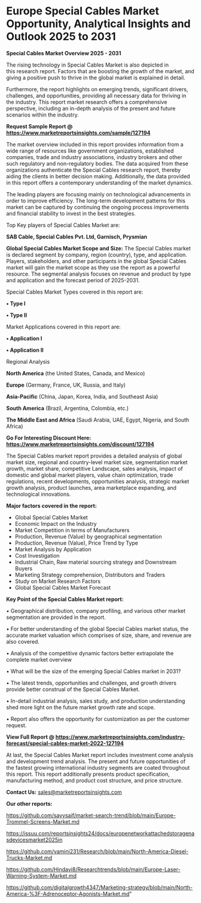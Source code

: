 # Europe Special Cables Market Opportunity, Analytical Insights and Outlook 2025 to 2031

<Strong> Special Cables Market Overview 2025 - 2031</strong>

The rising technology in Special Cables Market is also depicted in this research report. Factors that are boosting the growth of the market, and giving a positive push to thrive in the global market is explained in detail.

Furthermore, the report highlights on emerging trends, significant drivers, challenges, and opportunities, providing all necessary data for thriving in the industry. This report market research offers a comprehensive perspective, including an in-depth analysis of the present and future scenarios within the industry.

<strong>Request Sample Report @ <a href=https://www.marketreportsinsights.com/sample/127194>https://www.marketreportsinsights.com/sample/127194</a></strong>

The market overview included in this report provides information from a wide range of resources like government organizations, established companies, trade and industry associations, industry brokers and other such regulatory and non-regulatory bodies. The data acquired from these organizations authenticate the Special Cables research report, thereby aiding the clients in better decision making. Additionally, the data provided in this report offers a contemporary understanding of the market dynamics.

The leading players are focusing mainly on technological advancements in order to improve efficiency. The long-term development patterns for this market can be captured by continuing the ongoing process improvements and financial stability to invest in the best strategies.

Top Key players of Special Cables Market are:

<strong>SAB Cable, Special Cables Pvt. Ltd, Garnisch, Prysmian</strong>

<strong><b>Global Special Cables Market Scope and Size:</b></strong>
The Special Cables market is declared segment by company, region (country), type, and application. Players, stakeholders, and other participants in the global Special Cables market will gain the market scope as they use the report as a powerful resource. The segmental analysis focuses on revenue and product by type and application and the forecast period of 2025-2031.

Special Cables Market Types covered in this report are:

<strong>• Type I

• Type II</strong>

Market Applications covered in this report are:

<strong>• Application I

• Application II</strong> 

Regional Analysis

<strong>North America</strong> (the United States, Canada, and Mexico)

<strong>Europe</strong> (Germany, France, UK, Russia, and Italy)

<strong>Asia-Pacific</strong> (China, Japan, Korea, India, and Southeast Asia)

<strong>South America</strong> (Brazil, Argentina, Colombia, etc.)

<strong>The Middle East and Africa</strong> (Saudi Arabia, UAE, Egypt, Nigeria, and South Africa)

<strong>Go For Interesting Discount Here: <a href=https://www.marketreportsinsights.com/discount/127194>https://www.marketreportsinsights.com/discount/127194</a></strong>

The Special Cables market report provides a detailed analysis of global market size, regional and country-level market size, segmentation market growth, market share, competitive Landscape, sales analysis, impact of domestic and global market players, value chain optimization, trade regulations, recent developments, opportunities analysis, strategic market growth analysis, product launches, area marketplace expanding, and technological innovations.

<strong><b>Major factors covered in the report:</b></strong>
<ul>
  <li>Global Special Cables Market </li>
  <li>Economic Impact on the Industry</li>
  <li>Market Competition in terms of Manufacturers</li>
  <li>Production, Revenue (Value) by geographical segmentation</li>
  <li>Production, Revenue (Value), Price Trend by Type</li>
  <li>Market Analysis by Application</li>
  <li>Cost Investigation</li>
  <li>Industrial Chain, Raw material sourcing strategy and Downstream Buyers</li>
  <li>Marketing Strategy comprehension, Distributors and Traders</li>
  <li>Study on Market Research Factors</li>
  <li>Global Special Cables Market Forecast</li>
</ul>

<strong><b>Key Point of the Special Cables Market report:</b></strong>

• Geographical distribution, company profiling, and various other market segmentation are provided in the report.

• For better understanding of the global Special Cables market status, the accurate market valuation which comprises of size, share, and revenue are also covered.

• Analysis of the competitive dynamic factors better extrapolate the complete market overview

• What will be the size of the emerging Special Cables market in 2031?

• The latest trends, opportunities and challenges, and growth drivers provide better construal of the Special Cables Market.

• In-detail industrial analysis, sales study, and production understanding shed more light on the future market growth rate and scope.

• Report also offers the opportunity for customization as per the customer request.

<strong><b>View Full Report @ <a href=https://www.marketreportsinsights.com/industry-forecast/special-cables-market-2022-127194>https://www.marketreportsinsights.com/industry-forecast/special-cables-market-2022-127194</a></b></strong>


At last, the Special Cables Market report includes investment come analysis and development trend analysis. The present and future opportunities of the fastest growing international industry segments are coated throughout this report. This report additionally presents product specification, manufacturing method, and product cost structure, and price structure.

<strong>Contact Us:</strong>
sales@marketreportsinsights.com

<strong>Our other reports:</strong>

<a href=https://github.com/sayysaif/market-search-trend/blob/main/Europe-Trommel-Screens-Market.md>https://github.com/sayysaif/market-search-trend/blob/main/Europe-Trommel-Screens-Market.md</a>

<a href=https://issuu.com/reportsinsights24/docs/europenetworkattachedstoragenasdevicesmarket2025in>https://issuu.com/reportsinsights24/docs/europenetworkattachedstoragenasdevicesmarket2025in</a>

<a href=https://github.com/yamini231/Research/blob/main/North-America-Diesel-Trucks-Market.md>https://github.com/yamini231/Research/blob/main/North-America-Diesel-Trucks-Market.md</a>

<a href=https://github.com/Hindavi8/Researchtrends/blob/main/Europe-Laser-Warning-System-Market.md>https://github.com/Hindavi8/Researchtrends/blob/main/Europe-Laser-Warning-System-Market.md</a>

<a href=https://github.com/digitalgrowth4347/Marketing-strategy/blob/main/North-America-%3F-Adrenoceptor-Agonists-Market.md>https://github.com/digitalgrowth4347/Marketing-strategy/blob/main/North-America-%3F-Adrenoceptor-Agonists-Market.md</a>"
